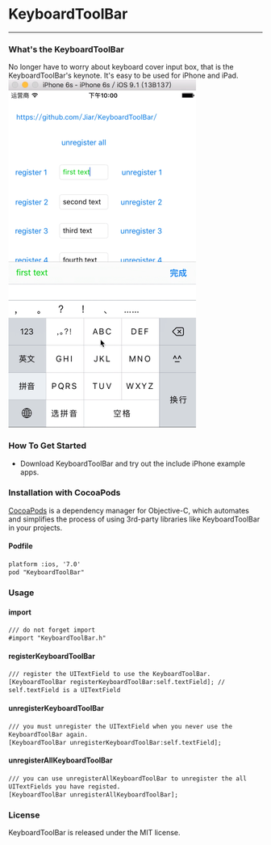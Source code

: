 # KeyboardToolBar
-------------------
### What's the KeyboardToolBar
No longer have to worry about keyboard cover input box, that is the KeyboardToolBar's keynote. It's easy to be used for iPhone and iPad.  
![KeyboardToolBar show](/images/KeyboardToolBar.gif)  
### How To Get Started

- Download KeyboardToolBar and try out the include iPhone example apps.

### Installation with CocoaPods
[CocoaPods](https://cocoapods.org/) is a dependency manager for Objective-C, which automates and simplifies the process of using 3rd-party libraries like KeyboardToolBar in your projects.
#### Podfile
	platform :ios, '7.0'
	pod "KeyboardToolBar"
### Usage
#### import
	/// do not forget import
	#import "KeyboardToolBar.h"
#### registerKeyboardToolBar
	/// register the UITextField to use the KeyboardToolBar.
	[KeyboardToolBar registerKeyboardToolBar:self.textField]; // self.textField is a UITextField
#### unregisterKeyboardToolBar
	/// you must unregister the UITextField when you never use the KeyboardToolBar again.
	[KeyboardToolBar unregisterKeyboardToolBar:self.textField];
#### unregisterAllKeyboardToolBar
	/// you can use unregisterAllKeyboardToolBar to unregister the all UITextFields you have registed.
	[KeyboardToolBar unregisterAllKeyboardToolBar];
### License
KeyboardToolBar is released under the MIT license.